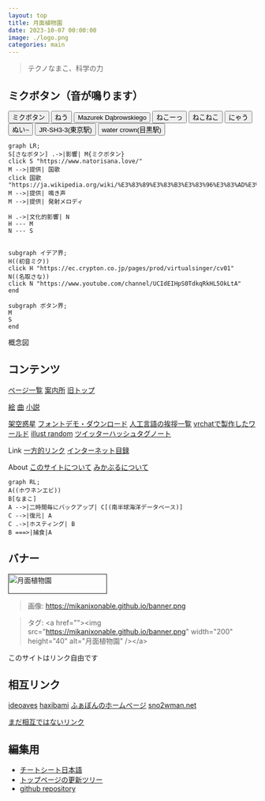 ```yaml
---
layout: top
title: 月面植物園
date: 2023-10-07 00:00:00
image: ./logo.png
categories: main
---
```


<blockquote>
  <p id="quote">テクノなまこ、科学の力</p>
</blockquote>

## ミクボタン（音が鳴ります）

  <div class="mikuButton">
    <button onclick="btn('./musics/1.mp3', this)">ミクボタン</button>
    <button onclick="btn('./musics/2.mp3', this)">ねう</button>
    <button onclick="btn('./musics/3_1.mp3', this)">Mazurek Dąbrowskiego</button>
    <button onclick="btn('./musics/4.mp3', this)">ねこーっ</button>
    <button onclick="btn('./musics/5.mp3', this)">ねこねこ</button>
    <button onclick="btn('./musics/6.mp3', this)">にゃう</button>
    <button onclick="btn('./musics/7.mp3', this)">ぬい~</button>
    <button onclick="btn('./musics/21.mp3', this)">JR-SH3-3(東京駅)</button>
        <button onclick="btn('./musics/100.mp3', this)">water crown(目黒駅)</button>
  </div>


  ~~~mermaid
  graph LR;
  S[さなボタン] .->|影響| M{ミクボタン}
  click S "https://www.natorisana.love/"
  M -->|提供| 国歌
  click 国歌 "https://ja.wikipedia.org/wiki/%E3%83%89%E3%83%B3%E3%83%96%E3%83%AD%E3%83%95%E3%82%B9%E3%82%AD%E3%81%AE%E3%83%9E%E3%82%BA%E3%83%AB%E3%82%AB"
  M -->|提供| 鳴き声
  M -->|提供| 発射メロディ

  H .->|文化的影響| N
  H --- M
  N --- S


  subgraph イデア界;
  H((初音ミク))
  click H "https://ec.crypton.co.jp/pages/prod/virtualsinger/cv01"
  N((名取さな))
  click N "https://www.youtube.com/channel/UCIdEIHpS0TdkqRkHL5OkLtA"
  end

  subgraph ボタン界;
  M
  S
  end
  ~~~
  概念図





## コンテンツ
[ページ一覧](1)
[案内所](144)
[旧トップ](100)

[絵](129)
[曲](145)
[小説](146)

[架空惑星](23)
[フォントデモ・ダウンロード](12)
[人工言語の挨拶一覧](42)
[vrchatで製作したワールド](22)
[illust random](5)
[ツイッターハッシュタグノート](133)

Link
[一方的リンク](142)
[インターネット目録](128)

About
[このサイトについて](37)
[みかぶるについて](143)
~~~mermaid
graph RL;
A((ホウネンエビ))
B[なまこ]
A -->|二時間毎にバックアップ| C[(南半球海洋データベース)]
C -->|復元| A
C .->|ホスティング| B
B ===>|捕食|A
~~~


## バナー
<a href=""><img src="https://mikanixonable.github.io/banner.png" width="200" height="40" alt="月面植物園" /></a>  
> 画像: https://mikanixonable.github.io/banner.png  

>タグ: &lt;a href="">&lt;img src="https://mikanixonable.github.io/banner.png" width="200" height="40" alt="月面植物園" />&lt;/a>

このサイトはリンク自由です

## 相互リンク
[ideoaves](https://ideoaves.github.io/)
[haxibami](https://haxibami.net/)
[ふぁぼんのホームページ](https://fabon.info)
[sno2wman.net](https://sno2wman.net/)

[まだ相互ではないリンク](142)


## 編集用
- [チートシート日本語](https://gist.github.com/mignonstyle/083c9e1651d7734f84c99b8cf49d57fa)
- [トップページの更新ツリー](https://github.com/Mikanixonable/Mikanixonable.github.io/commits/109158783b79299f765f2bf44b7f14397afab2c5/index.html)
- [github repository](https://github.com/Mikanixonable/Mikanixonable.github.io)



